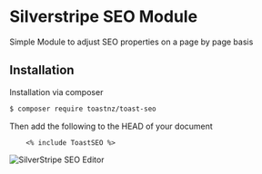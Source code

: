 # Silverstripe SEO Module

Simple Module to adjust SEO properties on a page by page basis

## Installation

Installation via composer

```bash
$ composer require toastnz/toast-seo
```

Then add the following to the HEAD of your document 

```
    <% include ToastSEO %>
```

![SilverStripe SEO Editor](https://raw.githubusercontent.com/toastnz/toast-seo/master/images/preview.png)
